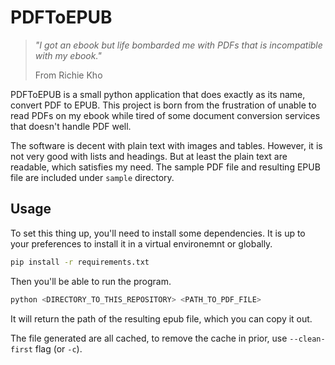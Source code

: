 # PDFToEPUB

> _"I got an ebook but life bombarded me with PDFs that is incompatible with my ebook."_
>
> From Richie Kho

PDFToEPUB is a small python application that does exactly as its name, convert PDF to EPUB.
This project is born from the frustration of unable to read PDFs on my ebook while tired of some document conversion services that doesn't handle PDF well.

The software is decent with plain text with images and tables.
However, it is not very good with lists and headings.
But at least the plain text are readable, which satisfies my need.
The sample PDF file and resulting EPUB file are included under `sample` directory.

## Usage

To set this thing up, you'll need to install some dependencies.
It is up to your preferences to install it in a virtual environemnt or globally.

```sh
pip install -r requirements.txt
```

Then you'll be able to run the program.

```sh
python <DIRECTORY_TO_THIS_REPOSITORY> <PATH_TO_PDF_FILE>
```

It will return the path of the resulting epub file, which you can copy it out.

The file generated are all cached, to remove the cache in prior, use `--clean-first` flag (or `-c`).
